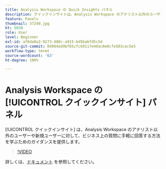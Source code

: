 ```yaml
---
title: Analysis Workspace の Quick Insights パネル
description: クイックインサイトは、Analysis Workspace のアナリスト以外のユーザーや新規ユーザーに対して、ビジネス上の質問に手軽に回答する方法を学ぶためのガイダンスを提供します。
feature: Panels
thumbnail: 37248.jpg
kt: 5838
role: User
level: Beginner
exl-id: af6da0a2-9273-480c-a915-bd5bab7d5c5d
source-git-commit: 84984ad9bf65cfc69117e40ac0e0cfe503cac5e5
workflow-type: tm+mt
source-wordcount: '63'
ht-degree: 100%

---
```


# Analysis Workspace の [!UICONTROL クイックインサイト] パネル

[!UICONTROL クイックインサイト] は、Analysis Workspace のアナリスト以外のユーザーや新規ユーザーに対して、ビジネス上の質問に手軽に回答する方法を学ぶためのガイダンスを提供します。

>[!VIDEO](https://video.tv.adobe.com/v/326699/?quality=12&learn=on&captions=jpn)

詳しくは、[ドキュメント](https://experienceleague.adobe.com/docs/analytics/analyze/analysis-workspace/panels/quickinsight.html?lang=ja) を参照してください。
